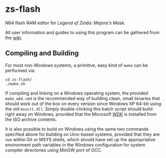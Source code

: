# zs-flash
N64 flash RAM editor for _Legend of Zelda:  Majora's Mask_.

All user information and guides to using this program can be gathered from the [wiki](https://github.com/cxd4/zs-flash/wiki).

## Compiling and Building

For most non-Windows systems, a primitive, easy kind of `make` can be performed via:
```shell
cd zs-flash/
./make.sh
```

If compiling and linking on a Windows operating system, the provided `make_w64.cmd` is the recommended way of building clean, small binaries that should work out of the box on every version since Windows XP 64-bit using the old `msvcrt.dll`.  Simply double-clicking this batch script should build right away on Windows, provided that the Microsoft [WDK](https://www.microsoft.com/en-us/download/confirmation.aspx?id=11800) is installed from the ISO archive contents.

It is also possible to build on Windows using the same two commands specified above for building on Unix-based systems, provided that they are run within Git or MSYS shells, which should have set up the appropriative environment path variables in the Windows configuration for system compiler directories using MinGW port of GCC.
